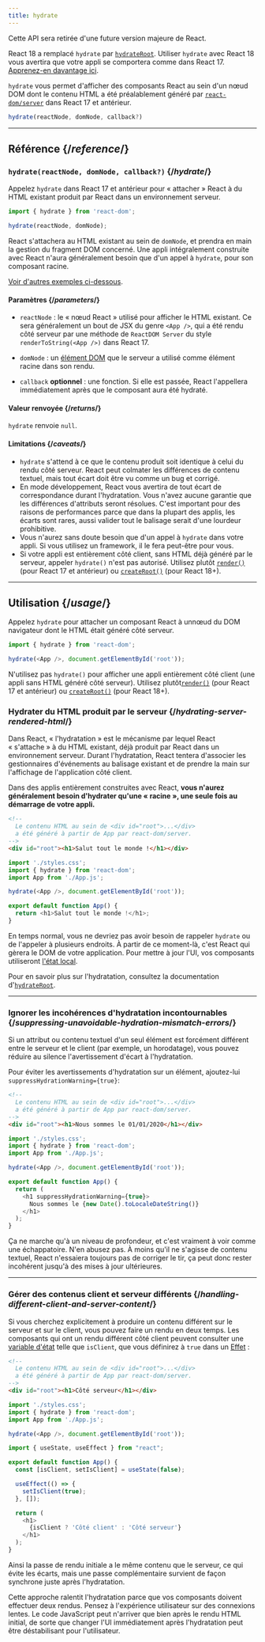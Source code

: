 ```yaml
---
title: hydrate
---
```


<Deprecated>

Cette API sera retirée d'une future version majeure de React.

React 18 a remplacé `hydrate` par [`hydrateRoot`](/reference/react-dom/client/hydrateRoot).  Utiliser `hydrate` avec React 18 vous avertira que votre appli se comportera comme dans React 17. [Apprenez-en davantage ici](/blog/2022/03/08/react-18-upgrade-guide#updates-to-client-rendering-apis).

</Deprecated>

<Intro>

`hydrate` vous permet d'afficher des composants React au sein d'un nœud DOM dont le contenu HTML a été préalablement généré par [`react-dom/server`](/reference/react-dom/server) dans React 17 et antérieur.

```js
hydrate(reactNode, domNode, callback?)
```

</Intro>

<InlineToc />

---

## Référence {/*reference*/}

### `hydrate(reactNode, domNode, callback?)` {/*hydrate*/}

Appelez `hydrate` dans React 17 et antérieur pour « attacher » React à du HTML existant produit par React dans un environnement serveur.

```js
import { hydrate } from 'react-dom';

hydrate(reactNode, domNode);
```

React s'attachera au HTML existant au sein de `domNode`, et prendra en main la gestion du fragment DOM concerné.  Une appli intégralement construite avec React n'aura généralement besoin que d'un appel à `hydrate`, pour son composant racine.

[Voir d'autres exemples ci-dessous](#usage).

#### Paramètres {/*parameters*/}

* `reactNode` : le « nœud React » utilisé pour afficher le HTML existant.  Ce sera généralement un bout de JSX du genre `<App />`, qui a été rendu côté serveur par une méthode de `ReactDOM Server` du style `renderToString(<App />)` dans React 17.

* `domNode` : un [élément DOM](https://developer.mozilla.org/docs/Web/API/Element) que le serveur a utilisé comme élément racine dans son rendu.

* `callback` **optionnel** : une fonction. Si elle est passée, React l'appellera immédiatement après que le composant aura été hydraté.

#### Valeur renvoyée {/*returns*/}

`hydrate` renvoie `null`.

#### Limitations {/*caveats*/}

* `hydrate`  s'attend à ce que le contenu produit soit identique à celui du rendu côté serveur.  React peut colmater les différences de contenu textuel, mais tout écart doit être vu comme un bug et corrigé.
* En mode développement, React vous avertira de tout écart de correspondance durant l'hydratation.  Vous n'avez aucune garantie que les différences d'attributs seront résolues.  C'est important pour des raisons de performances parce que dans la plupart des applis, les écarts sont rares, aussi valider tout le balisage serait d'une lourdeur prohibitive.
* Vous n'aurez sans doute besoin que d'un appel à `hydrate` dans votre appli.  Si vous utilisez un framework, il le fera peut-être pour vous.
* Si votre appli est entièrement côté client, sans HTML déjà généré par le serveur, appeler `hydrate()` n'est pas autorisé. Utilisez plutôt [`render()`](/reference/react-dom/render) (pour React 17 et antérieur) ou [`createRoot()`](/reference/react-dom/client/createRoot) (pour React 18+).

---

## Utilisation {/*usage*/}

Appelez `hydrate` pour attacher un <CodeStep step={1}>composant React</CodeStep> à un<CodeStep step={2}>nœud du DOM navigateur</CodeStep> dont le HTML était généré côté serveur.

```js [[1, 3, "<App />"], [2, 3, "document.getElementById('root')"]]
import { hydrate } from 'react-dom';

hydrate(<App />, document.getElementById('root'));
```

N'utilisez pas `hydrate()` pour afficher une appli entièrement côté client (une appli sans HTML généré côté serveur). Utilisez plutôt[`render()`](/reference/react-dom/render) (pour React 17 et antérieur) ou [`createRoot()`](/reference/react-dom/client/createRoot) (pour React 18+).

### Hydrater du HTML produit par le serveur {/*hydrating-server-rendered-html*/}

Dans React, « l'hydratation » est le mécanisme par lequel React « s'attache » à du HTML existant, déjà produit par React dans un environnement serveur.  Durant l'hydratation, React tentera d'associer les gestionnaires d'événements au balisage existant et de prendre la main sur l'affichage de l'application côté client.

Dans des applis entièrement construites avec React, **vous n'aurez généralement besoin d'hydrater qu'une « racine », une seule fois au démarrage de votre appli.**

<Sandpack>

```html public/index.html
<!--
  Le contenu HTML au sein de <div id="root">...</div>
  a été généré à partir de App par react-dom/server.
-->
<div id="root"><h1>Salut tout le monde !</h1></div>
```

```js src/index.js active
import './styles.css';
import { hydrate } from 'react-dom';
import App from './App.js';

hydrate(<App />, document.getElementById('root'));
```

```js src/App.js
export default function App() {
  return <h1>Salut tout le monde !</h1>;
}
```

</Sandpack>

En temps normal, vous ne devriez pas avoir besoin de rappeler `hydrate` ou de l'appeler à plusieurs endroits.  À partir de ce moment-là, c'est React qui gèrera le DOM de votre application. Pour mettre à jour l'UI, vos composants utiliseront [l'état local](/reference/react/useState).

Pour en savoir plus sur l'hydratation, consultez la documentation d'[`hydrateRoot`](/reference/react-dom/client/hydrateRoot).

---

### Ignorer les incohérences d'hydratation incontournables {/*suppressing-unavoidable-hydration-mismatch-errors*/}

Si un attribut ou contenu textuel d'un seul élément est forcément différent entre le serveur et le client (par exemple, un horodatage), vous pouvez réduire au silence l'avertissement d'écart à l'hydratation.

Pour éviter les avertissements d'hydratation sur un élément, ajoutez-lui `suppressHydrationWarning={true}`:

<Sandpack>

```html public/index.html
<!--
  Le contenu HTML au sein de <div id="root">...</div>
  a été généré à partir de App par react-dom/server.
-->
<div id="root"><h1>Nous sommes le 01/01/2020</h1></div>
```

```js src/index.js
import './styles.css';
import { hydrate } from 'react-dom';
import App from './App.js';

hydrate(<App />, document.getElementById('root'));
```

```js src/App.js active
export default function App() {
  return (
    <h1 suppressHydrationWarning={true}>
      Nous sommes le {new Date().toLocaleDateString()}
    </h1>
  );
}
```

</Sandpack>

Ça ne marche qu'à un niveau de profondeur, et c'est vraiment à voir comme une échappatoire.  N'en abusez pas.  À moins qu'il ne s'agisse de contenu textuel, React n'essaiera toujours pas de corriger le tir, ça peut donc rester incohérent jusqu'à des mises à jour ultérieures.

---

### Gérer des contenus client et serveur différents {/*handling-different-client-and-server-content*/}

Si vous cherchez explicitement à produire un contenu différent sur le serveur et sur le client, vous pouvez faire un rendu en deux temps.  Les composants qui ont un rendu différent côté client peuvent consulter une [variable d'état](/reference/react/useState) telle que `isClient`, que vous définirez à `true` dans un [Effet](/reference/react/useEffect) :

<Sandpack>

```html public/index.html
<!--
  Le contenu HTML au sein de <div id="root">...</div>
  a été généré à partir de App par react-dom/server.
-->
<div id="root"><h1>Côté serveur</h1></div>
```

```js src/index.js
import './styles.css';
import { hydrate } from 'react-dom';
import App from './App.js';

hydrate(<App />, document.getElementById('root'));
```

```js src/App.js active
import { useState, useEffect } from "react";

export default function App() {
  const [isClient, setIsClient] = useState(false);

  useEffect(() => {
    setIsClient(true);
  }, []);

  return (
    <h1>
      {isClient ? 'Côté client' : 'Côté serveur'}
    </h1>
  );
}
```

</Sandpack>

Ainsi la passe de rendu initiale a le même contenu que le serveur, ce qui évite les écarts, mais une passe complémentaire survient de façon synchrone juste après l'hydratation.

<Pitfall>

Cette approche ralentit l'hydratation parce que vos composants doivent effectuer deux rendus.  Pensez à l'expérience utilisateur sur des connexions lentes. Le code JavaScript peut n'arriver que bien après le rendu HTML initial, de sorte que changer l'UI immédiatement après l'hydratation peut être déstabilisant pour l'utilisateur.

</Pitfall>
